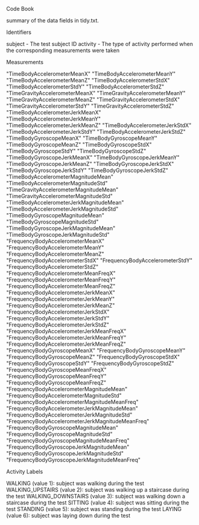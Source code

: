 Code Book

summary of the  data fields in tidy.txt.

Identifiers

subject - The test subject ID
activity - The type of activity performed when the corresponding measurements were taken

Measurements

"TimeBodyAccelerometerMeanX" "TimeBodyAccelerometerMeanY" "TimeBodyAccelerometerMeanZ" "TimeBodyAccelerometerStdX" "TimeBodyAccelerometerStdY" "TimeBodyAccelerometerStdZ" "TimeGravityAccelerometerMeanX" "TimeGravityAccelerometerMeanY" "TimeGravityAccelerometerMeanZ" "TimeGravityAccelerometerStdX" "TimeGravityAccelerometerStdY" "TimeGravityAccelerometerStdZ" "TimeBodyAccelerometerJerkMeanX" "TimeBodyAccelerometerJerkMeanY" "TimeBodyAccelerometerJerkMeanZ" "TimeBodyAccelerometerJerkStdX" "TimeBodyAccelerometerJerkStdY" "TimeBodyAccelerometerJerkStdZ" "TimeBodyGyroscopeMeanX" "TimeBodyGyroscopeMeanY" "TimeBodyGyroscopeMeanZ" "TimeBodyGyroscopeStdX" "TimeBodyGyroscopeStdY" "TimeBodyGyroscopeStdZ" "TimeBodyGyroscopeJerkMeanX" "TimeBodyGyroscopeJerkMeanY" "TimeBodyGyroscopeJerkMeanZ" "TimeBodyGyroscopeJerkStdX" "TimeBodyGyroscopeJerkStdY" "TimeBodyGyroscopeJerkStdZ" "TimeBodyAccelerometerMagnitudeMean" "TimeBodyAccelerometerMagnitudeStd" "TimeGravityAccelerometerMagnitudeMean" "TimeGravityAccelerometerMagnitudeStd" "TimeBodyAccelerometerJerkMagnitudeMean" "TimeBodyAccelerometerJerkMagnitudeStd" "TimeBodyGyroscopeMagnitudeMean" "TimeBodyGyroscopeMagnitudeStd" "TimeBodyGyroscopeJerkMagnitudeMean" "TimeBodyGyroscopeJerkMagnitudeStd" "FrequencyBodyAccelerometerMeanX" "FrequencyBodyAccelerometerMeanY" "FrequencyBodyAccelerometerMeanZ" "FrequencyBodyAccelerometerStdX" "FrequencyBodyAccelerometerStdY" "FrequencyBodyAccelerometerStdZ" "FrequencyBodyAccelerometerMeanFreqX" "FrequencyBodyAccelerometerMeanFreqY" "FrequencyBodyAccelerometerMeanFreqZ" "FrequencyBodyAccelerometerJerkMeanX" "FrequencyBodyAccelerometerJerkMeanY" "FrequencyBodyAccelerometerJerkMeanZ" "FrequencyBodyAccelerometerJerkStdX" "FrequencyBodyAccelerometerJerkStdY" "FrequencyBodyAccelerometerJerkStdZ" "FrequencyBodyAccelerometerJerkMeanFreqX" "FrequencyBodyAccelerometerJerkMeanFreqY" "FrequencyBodyAccelerometerJerkMeanFreqZ" "FrequencyBodyGyroscopeMeanX" "FrequencyBodyGyroscopeMeanY" "FrequencyBodyGyroscopeMeanZ" "FrequencyBodyGyroscopeStdX" "FrequencyBodyGyroscopeStdY" "FrequencyBodyGyroscopeStdZ" "FrequencyBodyGyroscopeMeanFreqX" "FrequencyBodyGyroscopeMeanFreqY" "FrequencyBodyGyroscopeMeanFreqZ" "FrequencyBodyAccelerometerMagnitudeMean" "FrequencyBodyAccelerometerMagnitudeStd" "FrequencyBodyAccelerometerMagnitudeMeanFreq" "FrequencyBodyAccelerometerJerkMagnitudeMean" "FrequencyBodyAccelerometerJerkMagnitudeStd" "FrequencyBodyAccelerometerJerkMagnitudeMeanFreq" "FrequencyBodyGyroscopeMagnitudeMean" "FrequencyBodyGyroscopeMagnitudeStd" "FrequencyBodyGyroscopeMagnitudeMeanFreq" "FrequencyBodyGyroscopeJerkMagnitudeMean" "FrequencyBodyGyroscopeJerkMagnitudeStd" "FrequencyBodyGyroscopeJerkMagnitudeMeanFreq"

Activity Labels

WALKING (value 1): subject was walking during the test
WALKING_UPSTAIRS (value 2): subject was walking up a staircase during the test
WALKING_DOWNSTAIRS (value 3): subject was walking down a staircase during the test
SITTING (value 4): subject was sitting during the test
STANDING (value 5): subject was standing during the test
LAYING (value 6): subject was laying down during the test